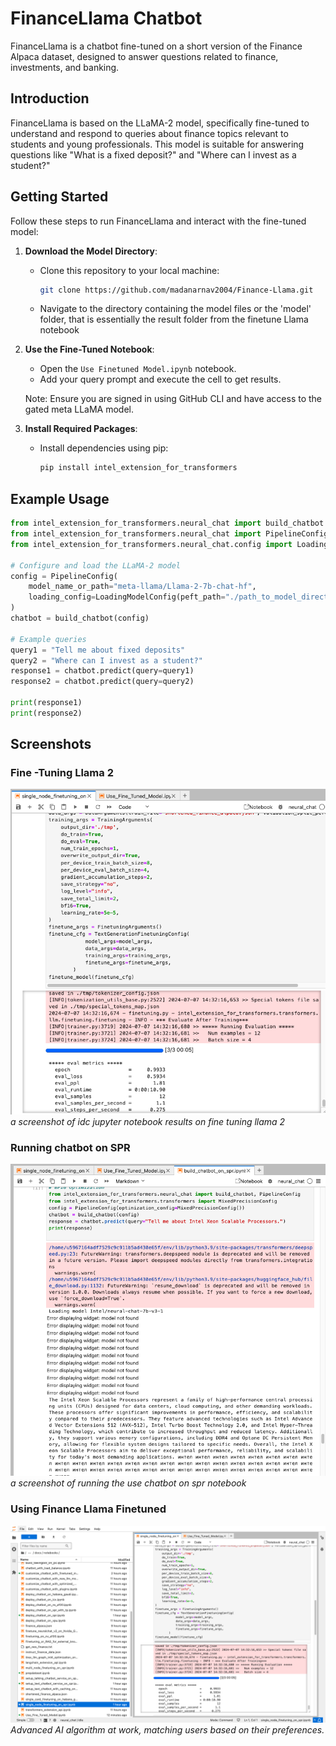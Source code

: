 # FinanceLlama Chatbot

FinanceLlama is a chatbot fine-tuned on a short version of the Finance Alpaca dataset, designed to answer questions related to finance, investments, and banking.

## Introduction

FinanceLlama is based on the LLaMA-2 model, specifically fine-tuned to understand and respond to queries about finance topics relevant to students and young professionals. This model is suitable for answering questions like "What is a fixed deposit?" and "Where can I invest as a student?"

## Getting Started

Follow these steps to run FinanceLlama and interact with the fine-tuned model:

1. **Download the Model Directory**:
   - Clone this repository to your local machine:
     ```bash
     git clone https://github.com/madanarnav2004/Finance-Llama.git
     ```
   - Navigate to the directory containing the model files or the 'model' folder, that is essentially the result folder from the finetune Llama notebook

2. **Use the Fine-Tuned Notebook**:
   - Open the `Use Finetuned Model.ipynb` notebook.
   - Add your query prompt and execute the cell to get results.

   Note: Ensure you are signed in using GitHub CLI and have access to the gated meta LLaMA model.

3. **Install Required Packages**:
   - Install dependencies using pip:
     ```bash
     pip install intel_extension_for_transformers
     ```

## Example Usage

```python
from intel_extension_for_transformers.neural_chat import build_chatbot
from intel_extension_for_transformers.neural_chat import PipelineConfig
from intel_extension_for_transformers.neural_chat.config import LoadingModelConfig

# Configure and load the LLaMA-2 model
config = PipelineConfig(
    model_name_or_path="meta-llama/Llama-2-7b-chat-hf",
    loading_config=LoadingModelConfig(peft_path="./path_to_model_directory")
)
chatbot = build_chatbot(config)

# Example queries
query1 = "Tell me about fixed deposits"
query2 = "Where can I invest as a student?"
response1 = chatbot.predict(query=query1)
response2 = chatbot.predict(query=query2)

print(response1)
print(response2)
```
## Screenshots

### Fine -Tuning Llama 2
![single node fine tuning on spr notebook](images/finetuning.png)
*a screenshot of idc jupyter notebook results on fine tuning llama 2*

### Running chatbot on SPR
![use chatbot on spr](images/chat_spr.png)
*a screenshot of running the use chatbot on spr notebook*

### Using Finance Llama Finetuned
![Use case of fune tuned model](images/use_case.png)
*Advanced AI algorithm at work, matching users based on their preferences.*

